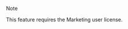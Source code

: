 <!-- markdownlint-disable-file MD041 -->
> [!NOTE]
> This feature requires the Marketing user license.
